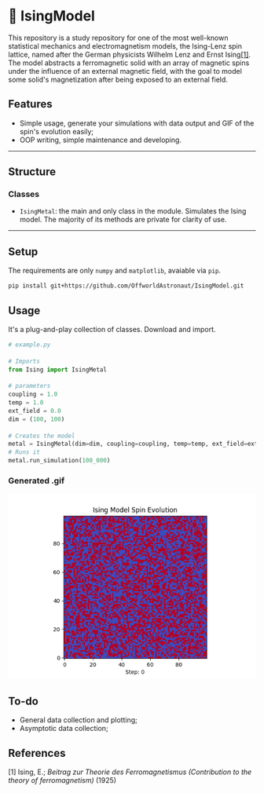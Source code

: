 # 🧲 IsingModel

This repository is a study repository for one of the most well-known statistical mechanics and electromagnetism models, the Ising-Lenz spin lattice, named after the German physicists Wilhelm Lenz and Ernst Ising[[1]](#1). <br>
The model abstracts a ferromagnetic solid with an array of magnetic spins under the influence of an external magnetic field, with the goal to model some solid's magnetization after being exposed to an external field.


## Features

- Simple usage, generate your simulations with data output and GIF of the spin's evolution easily;
- OOP writing, simple maintenance and developing.

---

## Structure

### Classes

- ``IsingMetal``: the main and only class in the module. Simulates the Ising model. The majority of its methods are private for clarity of use.

---

## Setup

The requirements are only ``numpy`` and ``matplotlib``, avaiable via ``pip``.

```bash
pip install git+https://github.com/OffworldAstronaut/IsingModel.git
```

## Usage

It's a plug-and-play collection of classes. Download and import. 

```py
# example.py

# Imports
from Ising import IsingMetal

# parameters
coupling = 1.0
temp = 1.0
ext_field = 0.0
dim = (100, 100)

# Creates the model 
metal = IsingMetal(dim=dim, coupling=coupling, temp=temp, ext_field=ext_field)
# Runs it
metal.run_simulation(100_000)
```

### Generated .gif

![](./example_anim.gif)

## To-do

- General data collection and plotting;
- Asymptotic data collection;

## References
<a id="1">[1]</a> 
Ising, E.;
*Beitrag zur Theorie des Ferromagnetismus (Contribution to the theory of ferromagnetism)* (1925)